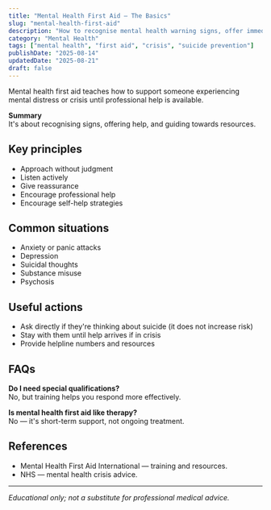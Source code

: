 ```yaml
---
title: "Mental Health First Aid — The Basics"
slug: "mental-health-first-aid"
description: "How to recognise mental health warning signs, offer immediate support, and guide someone to professional help."
category: "Mental Health"
tags: ["mental health", "first aid", "crisis", "suicide prevention"]
publishDate: "2025-08-14"
updatedDate: "2025-08-21"
draft: false
---
```



Mental health first aid teaches how to support someone experiencing mental distress or crisis until professional help is available.

**Summary**  
It's about recognising signs, offering help, and guiding towards resources.

## Key principles

- Approach without judgment  
- Listen actively  
- Give reassurance  
- Encourage professional help  
- Encourage self-help strategies

## Common situations

- Anxiety or panic attacks  
- Depression  
- Suicidal thoughts  
- Substance misuse  
- Psychosis

## Useful actions

- Ask directly if they're thinking about suicide (it does not increase risk)  
- Stay with them until help arrives if in crisis  
- Provide helpline numbers and resources

## FAQs

**Do I need special qualifications?**  
No, but training helps you respond more effectively.

**Is mental health first aid like therapy?**  
No — it's short-term support, not ongoing treatment.

## References

- Mental Health First Aid International — training and resources.  
- NHS — mental health crisis advice.

---

*Educational only; not a substitute for professional medical advice.*
